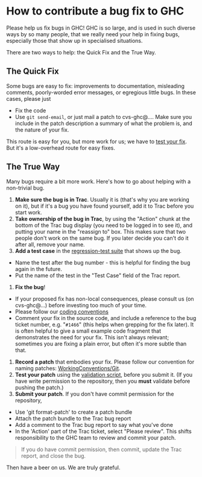 # How to contribute a bug fix to GHC


Please help us fix bugs in GHC!  GHC is so large, and is used in such diverse ways by so many people, that we really need your help in fixing bugs, especially those that show up in specialised situations.  


There are two ways to help: the Quick Fix and the True Way.

## The Quick Fix


Some bugs are easy to fix: improvements to documentation, misleading comments, poorly-worded error messages, or egregious little bugs.  In these cases, please just

- Fix the code
- Use `git send-email`, or just mail a patch to cvs-ghc@….  Make sure you include in the patch description a summary of what the problem is, and the nature of your fix.


This route is easy for you, but more work for us; we have to [test your fix](testing-patches).  But it's a low-overhead route for easy fixes.

## The True Way


Many bugs require a bit more work.  Here's how to go about helping with a non-trivial bug.

1. **Make sure the bug is in Trac**.  Usually it is (that's why you are working on it), but if it's a bug you have found yourself, add it to Trac before you start work.  
1. **Take ownership of the bug in Trac**, by using the "Action" chunk at the bottom of the Trac bug display (you need to be logged in to see it), and putting your name in the "reassign to" box.  This makes sure that two people don't work on the same bug.  If you later decide you can't do it after all, remove your name.
1. **Add a test case** in the [regression-test suite](building/running-tests) that shows up the bug.

  - Name the test after the bug number - this is helpful for finding the bug again in the future.  
  - Put the name of the test in the "Test Case" field of the Trac report.
1. **Fix the bug**!

  - If your proposed fix has non-local consequences, please consult us (on cvs-ghc@…) before investing too much of your time.
  - Please follow our [coding conventions](working-conventions#)
  - Comment your fix in the source code, and include a reference to the bug ticket number, e.g. "`#1466`" (this helps when grepping for the fix later).  It is often helpful to give a small example code fragment that demonstrates the need for your fix.  This isn't always relevant; sometimes you are fixing a plain error, but often it's more subtle than that.
1. **Record a patch** that embodies your fix.  Please follow our convention for naming patches: [WorkingConventions/Git](working-conventions/git#).
1. **Test your patch** using the [validation script](testing-patches), before you submit it.  (If you have write permission to the repository, then you **must** validate before pushing the patch.)
1. **Submit your patch**.  If you don't have commit permission for the repository, 

  - Use 'git format-patch' to create a patch bundle
  - Attach the patch bundle to the Trac bug report
  - Add a comment to the Trac bug report to say what you've done
  - In the 'Action' part of the Trac ticket, select "Please review".  This shifts responsibility to the GHC team to review and commit your patch.

>
> If you do have commit permission, then commit, update the Trac report, and close the bug.


Then have a beer on us.  We are truly grateful.
